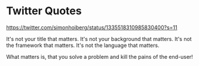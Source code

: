 # Twitter Quotes

https://twitter.com/simonhoiberg/status/1335518310985830400?s=11

It's not your title that matters.
It's not your background that matters.
It's not the framework that matters.
It's not the language that matters.

What matters is, that you solve a problem and kill the pains of the end-user!
